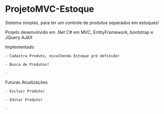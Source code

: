 # ProjetoMVC-Estoque
Sistema simples, para ter um controle de produtos separados em estoques!

Projeto desenvolvido em .Net C# em MVC, EntityFramework, bootstrap e JQuery AJAX




Implementado

	- Cadastra Produto, escolhendo Estoque pré definido!

	- Busca de Produtos!

	- 


Futuras Atualizações 

	- Excluir Produto!

	- Editar Produto!

	- 
